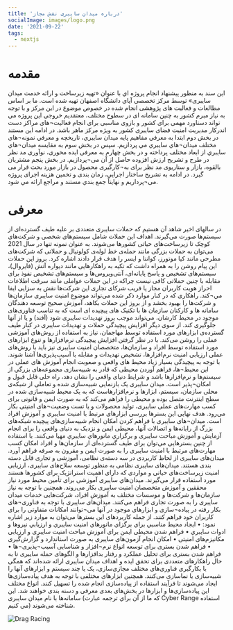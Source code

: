```yaml
---
title: 'درباره میدان سایبری نقش مجاز'
socialImage: images/logo.png
date: '2021-09-22'
tags:
  - nextjs
---
```


# مقدمه

اين سند به منظور پیشنهاد انجام پرو‌ژه اي با عنوان «تهیه زیرساخت و ارائه خدمت میدان سایبری» توسط مرکز تخصصي آپاي دانشگاه اصفهان تهیه شده است. ما بر اساس مطالعات و فعالیت های پژوهشی انجام شده در خصوص موضوع در این مرکز و با توجه به نیاز مبرم کشور به چنین سامانه ای در سطوح مختلف، معتقدیم خروجی این پروژه می تواند دستاورد مهمی برای کشور و بازوی مناسبی برای انجام فعالیت¬های مراکز دست اندرکار مدیریت امنیت فضای سایبری کشور به ویژه مرکز ماهر باشد. 
در ادامه اين مستند در بخش دوم ابتدا به معرفي مفاهيم پايه ميدان سايبري، تاريخچه و معرفي نمونه¬هاي مختلف ميدان¬هاي سايبري مي پردازيم. سپس در بخش سوم به مقايسه ميدان¬هاي سايبري از ابعاد مختلف پرداخته و در بخش چهارم به معرفی ایده محوری، نوآوری مد نظر در طرح و تشریح ارزش افزوده حاصل از آن می¬پردازیم. در بخش پنجم مشتریان بالقوه، بازار و سناریوی مد نظر برای به¬کارگیری محصول در بازار مورد بحث قرار می گیرد. در ادامه به تشریح ساختار اجرایی، زمان بندی و تخمین هزینه اجرای پروژه می¬پرداریم و نهايتاً جمع بندي مستند و مراجع ارائه مي شود. 

# معرفی
در سالهای اخیر شاهد آن هستیم که حملات سایبری متعددی بر علیه طیف گسترده‌ای از سیستم‌ها صورت می‌گیرند. اهداف این حملات شامل سیستم‌های شخصی و شرکت‌های کوچک تا زیرساخت‌های حیاتی کشورها می‌شوند. به عنوان نمونه تنها در سال 2021 می‌توان به حملات بزرگی مانند حمله‌ی خط لوله‌ی کولونیال و حملاتی که شرکت‌های مطرحی مانند کیا موتورز، کوانتا و ایسر را هدف قرار دادند اشاره کرد. بروز این حملات این پیام روشن را به همراه داشت که تکیه به راهکارهایی مانند دیواره آتش (فایروال)، سیستم‌های تشخیص و پاسخ پایانه‌ای، آنتی‌ویروس‌ها و سیستم‌های تشخیص نفوذ برای مقابله با چنین حملاتی کافی نیست چراکه در این حملات عواملی مانند سرقت اطلاعات احراز هویت کاربران مجاز یا فریب شرکای تجاری این شرکت‌ها نقش به سزایی ایفا مي¬کند. راهکاری که در کنار موارد ذکر شده می‌تواند موضوع امنیت سایبری سازمان‌ها و شرکت‌ها را بهبود بخشد و از بروز این حملات بکاهد، آموزش صحیح توسعه دهندگان سامانه ها و کارکنان سازمان ها با تکنیک های پیچیده ای است که به تناسب فناوری‌های موجود در محیط کارشان، می‌تواند موجب بروز تهدیدات سایبری شود (آفند) و یا از آنها جلوگیری کند.
از سوی دیگر افزایش پیچیدگی حملات و تهدیدات سایبری در کنار طیف گسترده‌ی ابزارهای مورد استفاده توسط مهاجمان، نیاز به استفاده از روش‌های آموزشی عملی را روشن می‌کند. با در نظر گرفتن افزایش پیچیدگی نرم‌افزارها و تنوع ابزارهای مورد استفاده توسط افراد و سازمان‌ها، متخصصان امنیت سایبری نیز باید با روش‌های عملی ارزیابی امنیت نرم‌افزارها، تشخیص تهدیدات و مقابله با آسیب‌پذیری‌ها آشنا شوند. با توجه به پیچیدگی بسیار زیاد محیط های واقعی و صعوبت انجام آموزش های عملی در این محیط¬ها، فراهم آوردن محیطی که قادر به شبیه‌سازی مجموعه‌های بزرگي از سیستم‌ها و نرم‌افزارها باشد و شرایط دنیای واقعی را نشان دهد، راه حلی قابل قبول و امکان¬پذیر است.
میدان سایبری يک بازنمایی شبیه‌سازی شده و تعاملی از شبکه‌ی محلی سازمان، سیستم، ابزارها و نرم‌افزارهاست که به یک محیط شبیه‌سازی شده‌ در سطح اینترنت متصل بوده و محیطی را فراهم می‌کند که به صورت ایمن و قانونی برای کسب مهارت‌های عملی سایبری، تولید محصولات و یا تست وضعیت¬های امنیتی بکار می‌رود. هدف نهایی این بسترها بررسی ابزارهای مرتبط با امنیت سایبری و آموزش افراد است. میدان¬های سایبری با فراهم کردن امکان انجام شبیه‌سازی‌های پیچیده شبکه‌های بزرگ از رایانه‌ها و اتصالات آنها، محیطی ایمن و نزدیک به دنیای واقعی را برای انجام آزمایش و آموزش مباحث سایبری و برگزاري مانورهاي سايبري مهیا می‌کنند. با استفاده از چنین بسترهایی می‌توان برای طیف گسترده‌ای از سازمان‌ها و افراد امکان کسب مهارت‌های مرتبط با امنیت سایبری را به صورت ایمن و مقرون به صرفه فراهم آورد.
ميدان‌های سایبری از لحاظ کاربردی در سه دسته‌ی نظامی، آموزشی و تجاری قابل دسته بندی هستند. میدان‌های سایبری نظامی به منظور توسعه‌ سلاح‌های سایبری، ارزیابی امنیت زیرساخت‌های حیاتی و مواردی که دارای اهمیت استراتژیک برای کشور‌ها هستند مورد استفاده قرار می‌گیرند. میدان‌هاي سایبری آموزشی برای تأمین محیط مورد نیاز محققین و آموزش متخصصان امنیت سایبری بکار می‌روند. همچنین با توجه به نیاز سازمان‌ها و شرکت‌ها و موسسات مختلف به آموزش افراد، شرکت‌هایی خدمات میدان سایبری را به صورت تجاری فراهم می‌کنند.
میدان‌های سایبری با توجه به فناوری¬های بکار رفته در پیاده¬سازی و ابزارهای موجود در آنها می¬توانند امکانات متفاوتی را برای کاربران خود فراهم کنند. از جمله کاربردهای این بسترها می‌توان به موارد زیر اشاره نمود:
•	ايجاد محيط مناسبي براي برگزاي مانورهاي امنيت سايبري و ارزيابي نيروها و ادوات سايبري 
•	فراهم شدن محیطی ایمن برای آموزش مباحث امنیت سایبری و ارزیابی مکانیزم‌های امنیتی 
•	امکان انجام آزمون‌های سایبری به صورت استاندارد و گزارش‌گیری
•	فراهم شدن بستری برای توسعه انواع نرم¬افزار و شناسایی آسیب¬پذیری¬ها
•	فراهم شدن بستری برای تحلیل عملکرد و رفتار بدافزارها و الگوهای حمله سایبری
تا به حال راهکارهای متعددی برای تحقق ایده و اهداف میدان سایبری ارائه شده‌اند که همگی با بکارگیری فناوری‌های مختلف مجازی‌سازی، یک یا چند سیستم و ابزارهای آنها را شبیه‌سازی  یا نماسازی  می‌کنند. همچنین ابزارهای مختلفی با توجه به هدف پیاده‌سازی‌ها ایجاد می‌شوند تا فرآیند استفاده از پیاده‌سازی انجام شده را تسهیل کنند. انواع مختلف این پیاده‌سازی‌ها و ابزارها در بخش‌های بعدی معرفی و دسته بندی خواهند شد. این سامانه‌ها با نام میدان سایبری (که ما از آن براي ترجمه عبارت Cyber Range استفاده مي کنيم) شناخته می‌شوند.

![Drag Racing](/images/1.png)